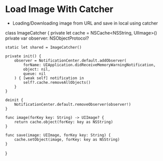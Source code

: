 # Load Image With Catcher

- Loading/Downloading image from URL and save in local using catcher

 class ImageCatcher {
    private let cache = NSCache<NSString, UIImage>()
    private var observer: NSObjectProtocol?
    
    static let shared = ImageCatcher()
    
    private init() {
        observer = NotificationCenter.default.addObserver(
            forName: UIApplication.didReceiveMemoryWarningNotification,
            object: nil,
            queue: nil
        ) { [weak self] notification in
            self?.cache.removeAllObjects()
        }
    }
    
    deinit {
        NotificationCenter.default.removeObserver(observer!)
    }
    
    func image(forKey key: String) -> UIImage? {
        return cache.object(forKey: key as NSString)
    }
    
    func save(image: UIImage, forKey key: String) {
        cache.setObject(image, forKey: key as NSString)
    }
 }
